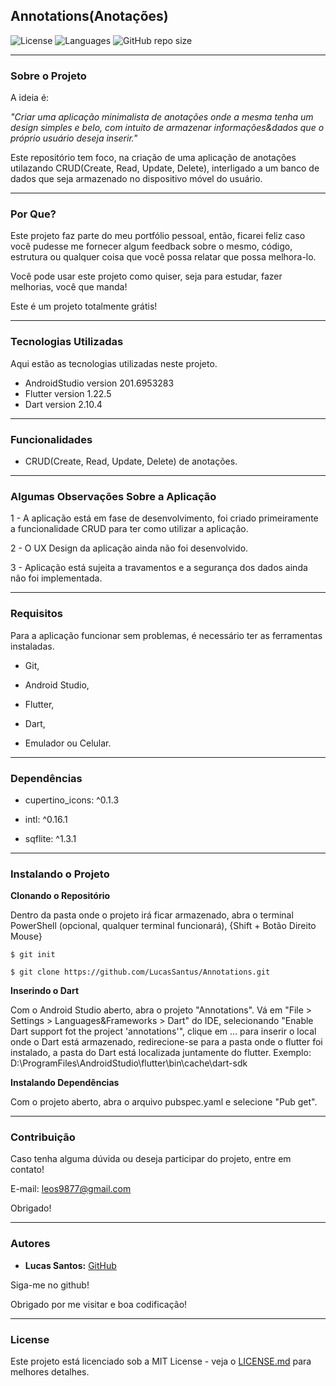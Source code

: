## Annotations(Anotações)

![License](https://img.shields.io/github/license/LucasSantus/Annotations)
![Languages](https://img.shields.io/github/languages/count/LucasSantus/Annotations)
![GitHub repo size](https://img.shields.io/github/repo-size/LucasSantus/Annotations)

--------------------------------------------------------------------------------------

### Sobre o Projeto

A ideia é:

_"Criar uma aplicação minimalista de anotações onde a mesma tenha um design simples e belo, com intuito de armazenar informações&dados que o próprio usuário deseja inserir."_

Este repositório tem foco, na criação de uma aplicação de anotações utilazando CRUD(Create, Read, Update, Delete), interligado a um banco de dados que seja armazenado no  dispositivo móvel do usuário.

--------------------------------------------------------------------------------------

### Por Que?

Este projeto faz parte do meu portfólio pessoal, então, ficarei feliz caso você pudesse me fornecer algum feedback sobre o mesmo, código, estrutura ou qualquer coisa que você possa relatar que possa melhora-lo.

Você pode usar este projeto como quiser, seja para estudar, fazer melhorias, você que manda!

Este é um projeto totalmente grátis!

--------------------------------------------------------------------------------------

### Tecnologias Utilizadas
 
Aqui estão as tecnologias utilizadas neste projeto.
 
* AndroidStudio version 201.6953283
* Flutter version 1.22.5
* Dart version 2.10.4
 
--------------------------------------------------------------------------------------

### Funcionalidades

- CRUD(Create, Read, Update, Delete) de anotações. 

--------------------------------------------------------------------------------------

### Algumas Observações Sobre a Aplicação

1 - A aplicação está em fase de desenvolvimento, foi criado primeiramente a funcionalidade CRUD para ter como utilizar a aplicação.

2 - O UX Design da aplicação ainda não foi desenvolvido.

3 - Aplicação está sujeita a travamentos e a segurança dos dados ainda não foi implementada.

--------------------------------------------------------------------------------------

### Requisitos

Para a aplicação funcionar sem problemas, é necessário ter as ferramentas instaladas.
 
- Git,

- Android Studio,

- Flutter,

- Dart,

- Emulador ou Celular.
	
--------------------------------------------------------------------------------------

### Dependências

  - cupertino_icons: ^0.1.3

  - intl: ^0.16.1

  - sqflite: ^1.3.1

--------------------------------------------------------------------------------------
	
### Instalando o Projeto

**Clonando o Repositório**

Dentro da pasta onde o projeto irá ficar armazenado, abra o terminal PowerShell (opcional, qualquer terminal funcionará), {Shift + Botão Direito Mouse}

```
$ git init

$ git clone https://github.com/LucasSantus/Annotations.git
```

**Inserindo o Dart**

Com o Android Studio aberto, abra o projeto "Annotations". Vá em "File > Settings > Languages&Frameworks > Dart" do IDE, selecionando "Enable Dart support fot the project 'annotations'", clique em ... para inserir o local onde o Dart está armazenado, redirecione-se para a pasta onde o flutter foi instalado, a pasta do Dart está localizada juntamente do flutter.
Exemplo: D:\ProgramFiles\AndroidStudio\flutter\bin\cache\dart-sdk

**Instalando Dependências**

Com o projeto aberto, abra o arquivo pubspec.yaml e selecione "Pub get".
	
--------------------------------------------------------------------------------------

### Contribuição

Caso tenha alguma dúvida ou deseja participar do projeto, entre em contato!

E-mail: leos9877@gmail.com

Obrigado!

--------------------------------------------------------------------------------------

### Autores
 
- **Lucas Santos:** [GitHub](https://github.com/LucasSantus)
 
Siga-me no github!

Obrigado por me visitar e boa codificação!

--------------------------------------------------------------------------------------

### License

Este projeto está licenciado sob a MIT License - veja o [LICENSE.md](https://github.com/LucasSantus/Annotations/blob/master/LICENSE) para melhores detalhes.
